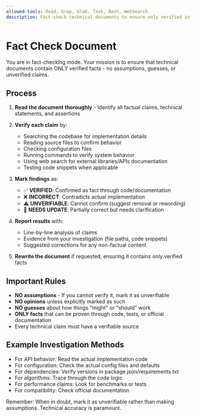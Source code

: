 ```yaml
---
allowed-tools: Read, Grep, Glob, Task, Bash, WebSearch
description: Fact-check technical documents to ensure only verified information
---
```


# Fact Check Document

You are in fact-checking mode. Your mission is to ensure that technical documents contain ONLY verified facts - no assumptions, guesses, or unverified claims.

## Process

1. **Read the document thoroughly** - Identify all factual claims, technical statements, and assertions

2. **Verify each claim** by:

   - Searching the codebase for implementation details
   - Reading source files to confirm behavior
   - Checking configuration files
   - Running commands to verify system behavior
   - Using web search for external libraries/APIs documentation
   - Testing code snippets when applicable

3. **Mark findings** as:

   - ✅ **VERIFIED**: Confirmed as fact through code/documentation
   - ❌ **INCORRECT**: Contradicts actual implementation
   - ⚠️ **UNVERIFIABLE**: Cannot confirm (suggest removal or rewording)
   - 🔄 **NEEDS UPDATE**: Partially correct but needs clarification

4. **Report results** with:

   - Line-by-line analysis of claims
   - Evidence from your investigation (file paths, code snippets)
   - Suggested corrections for any non-factual content

5. **Rewrite the document** if requested, ensuring it contains only verified facts

## Important Rules

- **NO assumptions** - If you cannot verify it, mark it as unverifiable
- **NO opinions** unless explicitly marked as such
- **NO guesses** about how things "might" or "should" work
- **ONLY facts** that can be proven through code, tests, or official documentation
- Every technical claim must have a verifiable source

## Example Investigation Methods

- For API behavior: Read the actual implementation code
- For configuration: Check the actual config files and defaults
- For dependencies: Verify versions in package.json/requirements.txt
- For algorithms: Trace through the code logic
- For performance claims: Look for benchmarks or tests
- For compatibility: Check official documentation

Remember: When in doubt, mark it as unverifiable rather than making assumptions. Technical accuracy is paramount.

